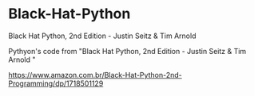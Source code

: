# Black-Hat-Python
Black Hat Python, 2nd Edition - Justin Seitz & Tim Arnold 

Pythyon's code from "Black Hat Python, 2nd Edition - Justin Seitz & Tim Arnold "

https://www.amazon.com.br/Black-Hat-Python-2nd-Programming/dp/1718501129
